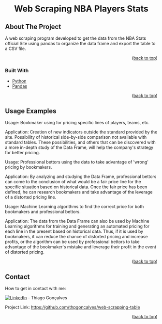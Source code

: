 <div id="top"></div>
<br />
<div align="center">
 <h1 align="center">Web Scraping NBA Players Stats</h3>
</div>

<!-- ABOUT THE PROJECT -->
## About The Project

A web scraping program developed to get the data from the NBA Stats official Site using pandas to organize the data frame and export the table to a CSV file.

<p align="right">(<a href="#top">back to top</a>)</p>

### Built With

* [Python](https://www.python.org/)
* [Pandas](https://pandas.pydata.org/)

<p align="right">(<a href="#top">back to top</a>)</p>

<!-- USAGE EXAMPLES -->
## Usage Examples

Usage: Bookmaker using for pricing specific lines of players, teams, etc.

Application:
Creation of new indicators outside the standard provided by the site. Possibility of historical side-by-side comparison not available with standard tables.
These possibilities, and others that can be discovered with a more in-depth study of the Data Frame, will help the company's strategy for better pricing.

Usage: Professional bettors using the data to take advantage of 'wrong' pricing by bookmakers.

Application:
By analyzing and studying the Data Frame, professional bettors can come to the conclusion of what would be a fair price line for the specific situation based on historical data. Once the fair price has been defined, he can research bookmakers and take advantage of the leverage of a distorted pricing line.

Usage: Machine Learning algorithms to find the correct price for both bookmakers and professional bettors.

Application:
The data from the Data Frame can also be used by Machine Learning algorithms for training and generating an automated pricing for each line in the present based on historical data. Thus, if it is used by bookmakers, it can reduce the chance of distorted pricing and increase profits, or the algorithm can be used by professional bettors to take advantage of the bookmaker's mistake and leverage their profit in the event of distorted pricing. 

<p align="right">(<a href="#top">back to top</a>)</p>

<!-- CONTACT -->
## Contact
How to get in contact with me:

[![LinkedIn][3.2]][3] - Thiago Gonçalves


[3.2]: https://raw.githubusercontent.com/MartinHeinz/MartinHeinz/master/linkedin-3-16.png
[3]: https://www.linkedin.com/in/thiago-pereira-goncalves/

Project Link: https://github.com/thpgoncalves/web-scrapping-table

<p align="right">(<a href="#top">back to top</a>)</p>


